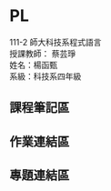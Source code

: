 # PL
111-2 師大科技系程式語言  <br />
授課教師： 蔡芸琤  <br />
姓名：楊函甄  <br />
系級：科技系四年級  <br />
## 課程筆記區
## 作業連結區
## 專題連結區
